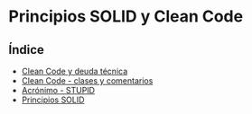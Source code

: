 # Principios SOLID y Clean Code

## Índice

- [Clean Code y deuda técnica](./deuda-tecnica.md)
- [Clean Code - clases y comentarios](./clases-comentarios.md)
- [Acrónimo - STUPID](./stupid.md)
- [Principios SOLID](./solid.md)